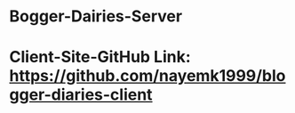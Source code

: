 # Bogger-Dairies-Server
# Client-Site-GitHub Link: https://github.com/nayemk1999/blogger-diaries-client
